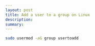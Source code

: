 ```yaml
---
layout: post
title: Add a user to a group on Linux
description: 
summary: 
---
```


```bash
sudo usermod -aG group usertoadd
```

